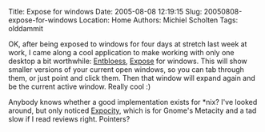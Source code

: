 Title: Expose for windows
Date: 2005-08-08 12:19:15
Slug: 20050808-expose-for-windows
Location: Home
Authors: Michiel Scholten
Tags: olddammit

<p>OK, after being exposed to windows for four days at stretch last week at work, I came along a cool application to make working with only one desktop a bit worthwhile: <a href="http://www.entbloess.com">Entbloess</a>, <a href="http://www.apple.com/macosx/features/expose/">Expose</a> for windows. This will show smaller versions of your current open windows, so you can tab through them, or just point and click them. Then that window will expand again and be the current active window. Really cool :)</p>

<p>Anybody knows whether a good implementation exists for *nix? I've looked around, but only noticed <a href="http://www.pycage.de/software_expocity.html">Expocity</a>, which is for Gnome's Metacity and a tad slow if I read reviews right. Pointers?</p>